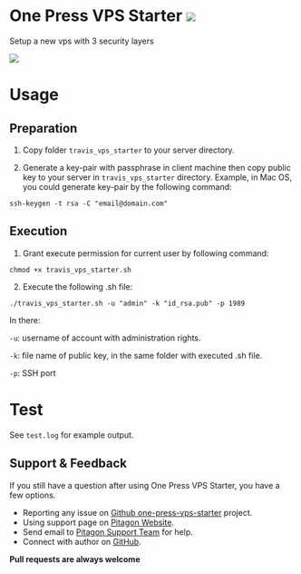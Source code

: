 # One Press VPS Starter [<img src="https://img.shields.io/twitter/follow/ThePitagon.svg?label=Follow&style=social">](https://twitter.com/ThePitagon/)
Setup a new vps with 3 security layers

<img src="https://img.shields.io/badge/version-1.0-brightgreen">

# Usage

## Preparation

1. Copy folder `travis_vps_starter` to your server directory.

2. Generate a key-pair with passphrase in client machine then copy public key to your server in `travis_vps_starter` directory. Example, in Mac OS, you could generate key-pair by the following command:

`ssh-keygen -t rsa -C "email@domain.com"`

## Execution

1. Grant execute permission for current user by following command:

`chmod +x travis_vps_starter.sh`

2. Execute the following .sh file:

`./travis_vps_starter.sh -u "admin" -k "id_rsa.pub" -p 1989`

In there:

`-u`: username of account with administration rights.

`-k`: file name of public key, in the same folder with executed .sh file.

`-p`: SSH port

# Test

See `test.log` for example output.

## Support & Feedback
If you still have a question after using One Press VPS Starter, you have a few options.
* Reporting any issue on [Github one-press-vps-starter](https://github.com/ThePitagon/one-press-vps-starter/issues) project.
* Using support page on [Pitagon Website](https://pitagon.io).
* Send email to [Pitagon Support Team](mailto:support@pitagon.vn) for help.
* Connect with author on [GitHub](https://github.com/travistran1989/).

**Pull requests are always welcome**
